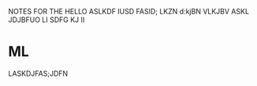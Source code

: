 NOTES FOR THE HELLO
ASLKDF IUSD FASID; LKZN d:kjBN VLKJBV 
ASKL JDJBFUO LI SDFG KJ II 
# ML
LASKDJFAS;JDFN